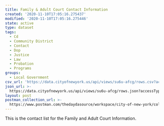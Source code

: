 ```yaml
---
title: Family & Adult Court Contact Information
created: '2020-11-10T17:05:16.275437'
modified: '2020-11-10T17:05:16.275446'
state: active
type: dataset
tags:
  - Cd
  - Community District
  - Contact
  - Dop
  - Justice
  - Law
  - Probation
  - Programs
groups:
  - Local Government
csv_url: 'https://data.cityofnewyork.us/api/views/su6u-afcg/rows.csv?accessType=DOWNLOAD'
json_url: >-
  https://data.cityofnewyork.us/api/views/su6u-afcg/rows.json?accessType=DOWNLOAD
layout: post
postman_collection_url: >-
  https://www.postman.com/thedaydasource/workspace/city-of-new-york/collection/15909983-b048e470-78a1-42f8-873d-1ce1d1dd462a
---
```

This is the contact list for the Family and Adult Court Information.
